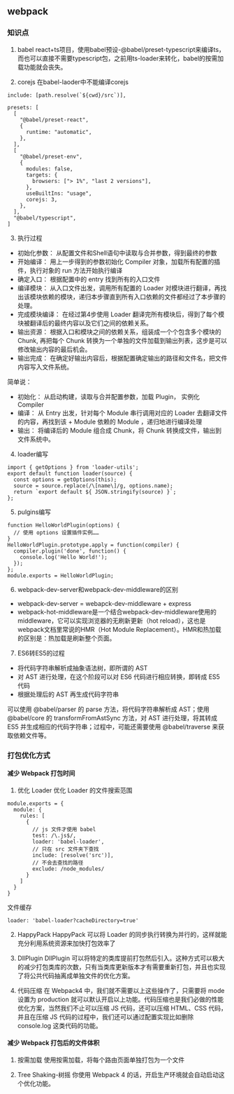 ## webpack

### 知识点
1. babel
react+ts项目，使用babel预设-@babel/preset-typescript来编译ts，而也可以直接不需要typescript包，之前用ts-loader来转化，babel的按需加载功能就会丧失。

2. corejs
在babel-laoder中不能编译corejs
```
include: [path.resolve(`${cwd}/src`)],
```
```
presets: [
  [
    "@babel/preset-react",
    {
      runtime: "automatic",
    },
  ],
  [
    "@babel/preset-env",
    {
      modules: false,
      targets: {
        browsers: ["> 1%", "last 2 versions"],
      },
      useBuiltIns: "usage",
      corejs: 3,
    },
  ],
  "@babel/typescript",
]
```

3. 执行过程
+ 初始化参数： 从配置文件和Shell语句中读取与合并参数，得到最终的参数
+ 开始编译： 用上一步得到的参数初始化 Compiler 对象，加载所有配置的插件，执行对象的 run 方法开始执行编译
+ 确定入口： 根据配置中的 entry 找到所有的入口文件
+ 编译模块： 从入口文件出发，调用所有配置的 Loader 对模块进行翻译，再找出该模块依赖的模块，递归本步骤直到所有入口依赖的文件都经过了本步骤的处理。
+ 完成模块编译： 在经过第4步使用 Loader 翻译完所有模块后，得到了每个模块被翻译后的最终内容以及它们之间的依赖关系。
+ 输出资源： 根据入口和模块之间的依赖关系，组装成一个个包含多个模块的 Chunk, 再把每个 Chunk 转换为一个单独的文件加载到输出列表，这步是可以修改输出内容的最后机会。
+ 输出完成： 在确定好输出内容后，根据配置确定输出的路径和文件名，把文件内容写入文件系统。

简单说：
+ 初始化： 从启动构建，读取与合并配置参数，加载 Plugin， 实例化 Compiler
+ 编译： 从 Entry 出发，针对每个 Module 串行调用对应的 Loader 去翻译文件的内容，再找到该 + Module 依赖的 Module ，递归地进行编译处理
+ 输出： 将编译后的 Module 组合成 Chunk，将 Chunk 转换成文件，输出到文件系统中。

4. loader编写
```
import { getOptions } from 'loader-utils';
export default function loader(source) {
  const options = getOptions(this);
  source = source.replace(/\[name\]/g, options.name);
  return `export default ${ JSON.stringify(source) }`;
};
```

5. pulgins编写
```
function HelloWorldPlugin(options) {
  // 使用 options 设置插件实例……
}
HelloWorldPlugin.prototype.apply = function(compiler) {
  compiler.plugin('done', function() {
    console.log('Hello World!');
  });
};
module.exports = HelloWorldPlugin;
```

6. webpack-dev-server和webpack-dev-middleware的区别
+ webpack-dev-server = webapck-dev-middleware + express
+ webpack-hot-middleware是一个结合webpack-dev-middleware使用的middleware，它可以实现浏览器的无刷新更新（hot reload），这也是webpack文档里常说的HMR（Hot Module Replacement）。HMR和热加载的区别是：热加载是刷新整个页面。


7. ES6转ES5的过程
+ 将代码字符串解析成抽象语法树，即所谓的 AST
+ 对 AST 进行处理，在这个阶段可以对 ES6 代码进行相应转换，即转成 ES5 代码
+ 根据处理后的 AST 再生成代码字符串

可以使用 @babel/parser 的 parse 方法，将代码字符串解析成 AST；使用 @babel/core 的 transformFromAstSync 方法，对 AST 进行处理，将其转成 ES5 并生成相应的代码字符串；过程中，可能还需要使用 @babel/traverse 来获取依赖文件等。

### 打包优化方式
#### 减少 Webpack 打包时间

1. 优化 Loader
优化 Loader 的文件搜索范围
```
module.exports = {
  module: {
    rules: [
      {
        // js 文件才使用 babel
        test: /\.js$/,
        loader: 'babel-loader',
        // 只在 src 文件夹下查找
        include: [resolve('src')],
        // 不会去查找的路径
        exclude: /node_modules/
      }
    ]
  }
}
```

文件缓存
```
loader: 'babel-loader?cacheDirectory=true'
```

2. HappyPack
HappyPack 可以将 Loader 的同步执行转换为并行的，这样就能充分利用系统资源来加快打包效率了

3. DllPlugin
DllPlugin 可以将特定的类库提前打包然后引入。这种方式可以极大的减少打包类库的次数，只有当类库更新版本才有需要重新打包，并且也实现了将公共代码抽离成单独文件的优化方案。

4. 代码压缩
在 Webpack4 中，我们就不需要以上这些操作了，只需要将 mode 设置为 production 就可以默认开启以上功能。代码压缩也是我们必做的性能优化方案，当然我们不止可以压缩 JS 代码，还可以压缩 HTML、CSS 代码，并且在压缩 JS 代码的过程中，我们还可以通过配置实现比如删除 console.log 这类代码的功能。

#### 减少 Webpack 打包后的文件体积

1. 按需加载
使用按需加载，将每个路由页面单独打包为一个文件

2. Tree Shaking-树摇
你使用 Webpack 4 的话，开启生产环境就会自动启动这个优化功能。